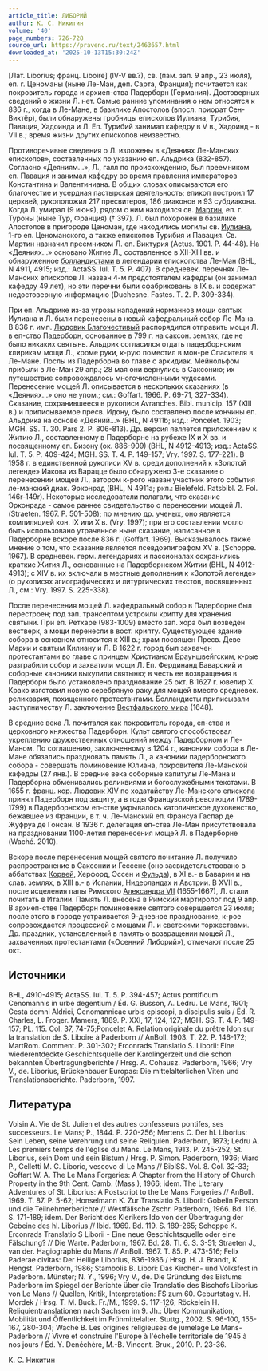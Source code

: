 ```yaml
---
article_title: ЛИБОРИЙ
author: К. С. Никитин
volume: '40'
page_numbers: 726-728
source_url: https://pravenc.ru/text/2463657.html
downloaded_at: '2025-10-13T15:30:24Z'
---
```


[Лат. Liborius; франц. Liboire] (IV-V вв.?), св. (пам. зап. 9 апр., 23 июля), еп. г. Ценоманы (ныне Ле-Ман, деп. Сарта, Франция); почитается как покровитель города и архиеп-ства Падерборн (Германия). Достоверных сведений о жизни Л. нет. Самые ранние упоминания о нем относятся к 836 г., когда в Ле-Мане, в базилике Апостолов (впосл. приорат Сен-Виктёр), были обнаружены гробницы епископов Иулиана, Турибия, Павация, Хадоинда и Л. Еп. Турибий занимал кафедру в V в., Хадоинд - в VII в.; время жизни других епископов неизвестно.

Противоречивые сведения о Л. изложены в «Деяниях Ле-Манских епископов», составленных по указанию еп. Альдрика (832-857). Согласно «Деяниям...», Л., галл по происхождению, был преемником еп. Павация и занимал кафедру во время правления императоров Константина и Валентиниана. В общих словах описываются его благочестие и усердная пастырская деятельность; епикоп построил 17 церквей, рукоположил 217 пресвитеров, 186 диаконов и 93 субдиакона. Когда Л. умирал (9 июня), рядом с ним находился св. [Мартин](https://pravenc.ru/text/Мартин.html), еп. г. Туроны (ныне Тур, Франция) († 397). Л. был похоронен в базилике Апостолов в пригороде Ценоман, где находились могилы св. [Иулиана](https://pravenc.ru/text/Иулиан.html), 1-го еп. Ценоманского, а также епископов Турибия и Павация. Св. Мартин назначил преемником Л. еп. Виктурия (Actus. 1901. P. 44-48). На «Деяниях...» основано Житие Л., составленное в XII-XIII вв. и обнаруженное [болландистами](https://pravenc.ru/text/болландисты.html) в легендарии епископства Ле-Ман (BHL, N 4911, 4915; изд.: ActaSS. Iul. T. 5. P. 407). В средневек. перечнях Ле-Манских епископов Л. назван 4-м предстоятелем кафедры (он занимал кафедру 49 лет), но эти перечни были сфабрикованы в IX в. и содержат недостоверную информацию (Duchesne. Fastes. T. 2. P. 309-334).

При еп. Альдрике из-за угрозы нападений норманнов мощи святых Иулиана и Л. были перенесены в новый кафедральный собор Ле-Мана. В 836 г. имп. [Людовик Благочестивый](<https://pravenc.ru/text/Людовик Благочестивый.html>) распорядился отправить мощи Л. в еп-ство Падерборн, основанное в 799 г. на саксон. землях, где не было никаких святынь. Альдрик согласился отдать падерборнским клирикам мощи Л., кроме руки, к-рую поместил в мон-ре Спасителя в Ле-Мане. Послы из Падерборна во главе с архидиак. Мейнольфом прибыли в Ле-Ман 29 апр.; 28 мая они вернулись в Саксонию; их путешествие сопровождалось многочисленными чудесами. Перенесение мощей Л. описывается в нескольких сказаниях (в «Деяниях...» оно не упом.; см.: Goffart. 1966. P. 69-71, 327-334). Сказание, сохранившееся в рукописи Avranches. Bibl. municip. 157 (XIII в.) и приписываемое пресв. Идону, было составлено после кончины еп. Альдрика на основе «Деяний...» (BHL, N 4911b; изд.: Poncelet. 1903; MGH. SS. T. 30. Pars 2. P. 806-813). Др. версия является приложением к Житию Л., составленному в Падерборне на рубеже IX и X вв. и посвященному еп. Бизону (ок. 886-909) (BHL, N 4912-4913; изд.: ActaSS. Iul. T. 5. P. 409-424; MGH. SS. T. 4. P. 149-157; Vry. 1997. S. 177-221). В 1958 г. в единственной рукописи XV в. среди дополнений к «Золотой легенде» Иакова из Варацце было обнаружено 3-е сказание о перенесении мощей Л., автором к-рого назван участник этого события ле-манский диак. Эрконрад (BHL, N 4911a; ркп.: Bielefeld. Ratsbibl. 2. Fol. 146r-149r). Некоторые исследователи полагали, что сказание Эрконрада - самое раннее свидетельство о перенесении мощей Л. (Straeten. 1967. P. 501-508); по мнению др. ученых, оно является компиляцией кон. IX или X в. (Vry. 1997); при его составлении могло быть использовано утраченное ныне сказание, написанное в Падерборне вскоре после 836 г. (Goffart. 1969). Высказывалось также мнение о том, что сказание является псевдоэпиграфом XV в. (Schoppe. 1967). В средневек. герм. легендариях и пассионалах сохранились краткие Жития Л., основанные на Падерборнском Житии (BHL, N 4912-4913); с XIV в. их включали в местные дополнения к «Золотой легенде» (о рукописях агиографических и литургических текстов, посвященных Л., см.: Vry. 1997. S. 225-338).

После перенесения мощей Л. кафедральный собор в Падерборне был перестроен; под зап. трансептом устроили крипту для хранения святыни. При еп. Ретхаре (983-1009) вместо зап. хора был возведен вестверк, а мощи перенесли в вост. крипту. Существующее здание собора в основном относится к XIII в.; храм посвящен Пресв. Деве Марии и святым Килиану и Л. В 1622 г. город был захвачен протестантами во главе с принцем Христианом Брауншвейгским, к-рые разграбили собор и захватили мощи Л. Еп. Фердинанд Баварский и соборные каноники выкупили святыню; в честь ее возвращения в Падерборн было установлено празднование 25 окт. В 1627 г. ювелир Х. Крако изготовил новую серебряную раку для мощей вместо средневек. реликвария, похищенного протестантами. Болландисты приписывали заступничеству Л. заключение [Вестфальского мира](<https://pravenc.ru/text/Вестфальский мир.html>) (1648).

В средние века Л. почитался как покровитель города, еп-ства и церковного княжества Падерборн. Культ святого способствовал укреплению дружественных отношений между Падерборном и Ле-Маном. По соглашению, заключенному в 1204 г., каноники собора в Ле-Мане обязались праздновать память Л., а каноники падерборнского собора - совершать поминовение Юлиана, покровителя Ле-Манской кафедры (27 янв.). В средние века соборные капитулы Ле-Мана и Падерборна обменивались реликвиями и богослужебными текстами. В 1655 г. франц. кор. [Людовик XIV](<https://pravenc.ru/text/Людовик XIV.html>) по ходатайству Ле-Манского епископа принял Падерборн под защиту, а в годы Французской революции (1789-1799) в Падерборнском еп-стве укрывалось католическое духовенство, бежавшее из Франции, в т. ч. Ле-Манский еп. Франсуа Гаспар де Жуфруа де Гонсан. В 1936 г. делегация еп-ства Ле-Ман присутствовала на праздновании 1100-летия перенесения мощей Л. в Падерборне (Waché. 2010).

Вскоре после перенесения мощей святого почитание Л. получило распространение в Саксонии и Гессене (оно засвидетельствовано в аббатствах [Корвей](https://pravenc.ru/text/Корвей.html), Херфорд, Эссен и [Фульда](https://pravenc.ru/text/Фульда.html)), в XI в.- в Баварии и на слав. землях, в XIII в.- в Испании, Нидерландах и Австрии. В XVII в., после исцеления папы Римского [Александра VII](<https://pravenc.ru/text/АЛЕКСАНДР VII.html>) (1655-1667), Л. стали почитать в Италии. Память Л. внесена в Римский мартиролог под 9 апр. В архиеп-стве Падерборн поминовение святого совершается 23 июля; после этого в городе устраивается 9-дневное празднование, к-рое сопровождается процессией с мощами Л. и светскими торжествами. Др. праздник, установленный в память о возвращении мощей Л., захваченных протестантами («Осенний Либорий»), отмечают после 25 окт.

## Источники

BHL, 4910-4915; ActaSS. Iul. T. 5. P. 394-457; Actus pontificum Cenomannis in urbe degentium / Éd. G. Busson, A. Ledru. Le Mans, 1901; Gesta domni Aldrici, Cenomannicae urbis episcopi, a discipulis suis / Éd. R. Charles, L. Froger. Mamers, 1889. P. XXI, 17, 124, 127; MGH. SS. T. 4. P. 149-157; PL. 115. Col. 37, 74-75;Poncelet A. Relation originale du prêtre Idon sur la translation de S. Liboire à Paderborn // AnBoll. 1903. T. 22. P. 146-172; MartRom. Comment. P. 301-302; Erconrads Translatio S. Liborii: Eine wiederentdeckte Geschichtsquelle der Karolingerzeit und die schon bekannten Übertragungberichte / Hrsg. A. Cohausz. Paderborn, 1966; Vry V., de. Liborius, Brückenbauer Europas: Die mittelalterlichen Viten und Translationsberichte. Paderborn, 1997.

## Литература

Voisin A. Vie de St. Julien et des autres confesseurs pontifes, ses successeurs. Le Mans; P., 1844. P. 220-256; Mertens C. Der hl. Liborius: Sein Leben, seine Verehrung und seine Reliquien. Paderborn, 1873; Ledru A. Les premiers temps de l'église du Mans. Le Mans, 1913. P. 245-252; St. Liborius, sein Dom und sein Bistum / Hrsg. P. Simon. Paderborn, 1936; Viard P., Celletti M. C. Liborio, vescovo di Le Mans // BiblSS. Vol. 8. Col. 32-33; Goffart W. A. The Le Mans Forgeries: A Chapter from the History of Church Property in the 9th Cent. Camb. (Mass.), 1966; idem. The Literary Adventures of St. Liborius: A Postscript to the Le Mans Forgeries // AnBoll. 1969. T. 87. P. 5-62; Honselmann K. Zur Translatio S. Liborii: Gobelin Person und die Teilnehmerberichte // Westfälische Zschr. Paderborn, 1966. Bd. 116. S. 171-189; idem. Der Bericht des Klerikers Ido von der Übertragung der Gebeine des hl. Liborius // Ibid. 1969. Bd. 119. S. 189-265; Schoppe K. Erconrads Translatio S Liborii - Eine neue Geschichtsquelle oder eine Fälschung? // Die Warte. Paderborn, 1967. Bd. 28. Tl. 6. S. 3-51; Straeten J., van der. Hagiographie du Mans // AnBoll. 1967. T. 85. P. 473-516; Felix Paderae civitas: Der Heilige Liborius, 836-1986 / Hrsg. H. J. Brandt, K. Hengst. Paderborn, 1986; Stambolis B. Libori: Das Kirchen- und Volksfest in Paderborn. Münster; N. Y., 1996; Vry V., de. Die Gründung des Bistums Paderborn im Spiegel der Berichte über die Translatio des Bischofs Liborius von Le Mans // Quellen, Kritik, Interpretation: FS zum 60. Geburtstag v. H. Mordek / Hrsg. T. M. Buck. Fr./M., 1999. S. 117-126; Röckelein H. Reliquientranslationen nach Sachsen im 9. Jh.: Über Kommunikation, Mobilität und Öffentlichkeit im Frühmittelalter. Stuttg., 2002. S. 96-100, 155-167, 280-304; Waché B. Les origines religieuses de jumelage Le Mans-Paderborn // Vivre et construire l'Europe à l'échelle territoriale de 1945 à nos jours / Éd. Y. Denéchère, M.-B. Vincent. Brux., 2010. P. 23-36.

К. С. Никитин
